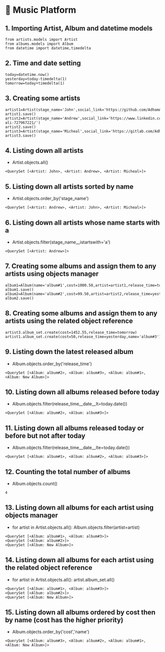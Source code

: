 # :musical_score: Music Platform 

## 1. Importing Artist, Album and datetime models

```
from artists.models import Artist
from albums.models import Album
from datetime import datetime,timedelta
```
## 2. Time and date setting

```
today=datetime.now()
yesterday=today-timedelta(1) 
tomorrow=today+timedelta(1) 
```
## 3. Creating some artists 
```
artist1=Artist(stage_name='John',social_link='https://github.com/AdhamAliAbdelAal')
artist1.save()
artist2=Artist(stage_name='Andrew',social_link='https://www.linkedin.com/in/adham-ali-727967221/')
artist2.save()
artist3=Artist(stage_name='Micheal',social_link='https://gitlab.com/AdhamAliAbdelAal')
artist3.save()
```

## 4. Listing down all artists 
- Artist.objects.all()

```
<QuerySet [<Artist: John>, <Artist: Andrew>, <Artist: Micheal>]>
```
## 5. Listing down all artists sorted by name
- Artist.objects.order_by('stage_name')

```
<QuerySet [<Artist: Andrew>, <Artist: John>, <Artist: Micheal>]>
```
## 6. Listing down all artists whose name starts with a
- Artist.objects.filter(stage_name__istartswith='a')

```
<QuerySet [<Artist: Andrew>]>
```
## 7. Creating some albums and assign them to any artists using objects manager 
```
album1=Album(name='album#1',cost=1000.50,artist=artist1,release_time=today)
album1.save()
album2=Album(name='album#2',cost=99.50,artist=artist2,release_time=yesterday)
album2.save()
```

## 8. Creating some albums and assign them to any artists using the related object reference

```
artist3.album_set.create(cost=1452.55,release_time=tomorrow)
artist1.album_set.create(cost=50,release_time=yesterday,name='album#3')
```

## 9. Listing down the latest released album
- Album.objects.order_by('release_time')

```
<QuerySet [<Album: album#2>, <Album: album#3>, <Album: album#1>, <Album: New Album>]>
```

## 10. Listing down all albums released before today
- Album.objects.filter(release_time__date__lt=today.date())

```
<QuerySet [<Album: album#2>, <Album: album#3>]>
```

## 11. Listing down all albums released today or before but not after today
- Album.objects.filter(release_time__date__lte=today.date())

```
<QuerySet [<Album: album#1>, <Album: album#2>, <Album: album#3>]>
```

## 12. Counting the total number of albums
- Album.objects.count()

```
4
```

## 13. Listing down all albums for each artist using objects manager
- for artist in Artist.objects.all():
    Album.objects.filter(artist=artist)

```
<QuerySet [<Album: album#1>, <Album: album#3>]>
<QuerySet [<Album: album#2>]>
<QuerySet [<Album: New Album>]>
```

## 14. Listing down all albums for each artist using the related object reference
- for artist in Artist.objects.all():
    artist.album_set.all()

```
<QuerySet [<Album: album#1>, <Album: album#3>]>
<QuerySet [<Album: album#2>]>
<QuerySet [<Album: New Album>]>
```

## 15. Listing down all albums ordered by cost then by name (cost has the higher priority)
- Album.objects.order_by('cost','name')

```
<QuerySet [<Album: album#3>, <Album: album#2>, <Album: album#1>, <Album: New Album>]>
```
